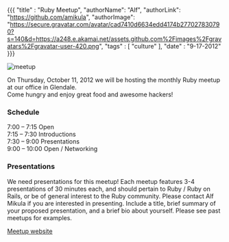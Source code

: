 {{{
  "title" : "Ruby Meetup",
  "authorName": "Alf",
  "authorLink": "https://github.com/amikula",
  "authorImage": "https://secure.gravatar.com/avatar/cad7410d6634edd4174b277027830790?s=140&d=https://a248.e.akamai.net/assets.github.com%2Fimages%2Fgravatars%2Fgravatar-user-420.png",
  "tags" : [ "culture" ],
  "date" : "9-17-2012"
}}}

![meetup](http://i.imgur.com/sAxiL.jpg)

On Thursday, October 11, 2012 we will be hosting the monthly Ruby meetup at our office in Glendale.  
Come hungry and enjoy great food and awesome hackers!

### Schedule

7:00 – 7:15 Open  
7:15 – 7:30 Introductions  
7:30 – 9:00 Presentations  
9:00 – 10:00 Open / Networking  


### Presentations

We need presentations for this meetup! Each meetup features 3-4 presentations of 30 minutes each, and should pertain to Ruby / Ruby on Rails, or be of general interest to the Ruby community. Please contact Alf Mikula if you are interested in presenting. Include a title, brief summary of your proposed presentation, and a brief bio about yourself. Please see past meetups for examples.

[Meetup website](http://www.meetup.com/laruby/events/82438922/)
